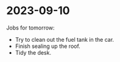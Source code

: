 # 2023-09-10

Jobs for tomorrow:

 * Try to clean out the fuel tank in the car.
 * Finish sealing up the roof.
 * Tidy the desk.
